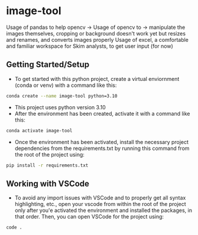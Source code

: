 # image-tool

Usage of pandas to help opencv ->
Usage of opencv to -> manipulate the images themselves, cropping or background doesn't work yet but resizes and renames, and converts images properly
Usage of excel, a comfortable and familiar workspace for Skim analysts, to get user input (for now)

## Getting Started/Setup

* To get started with this python project, create a virtual enviornment (conda or venv) with a command like this:

```bash
conda create --name image-tool python=3.10
```

* This project uses python version 3.10
* After the environment has been created, activate it with a command like this:

```bash
conda activate image-tool
```

* Once the environment has been activated, install the necessary project dependencies from the requirements.txt by running this command from the root of the project using:

```bash
pip install -r requirements.txt
```

## Working with VSCode

* To avoid any import issues with VSCode and to properly get all syntax highlighting, etc., open your vscode from within the root of the project only after you'e activated the environment and installed the packages, in that order. Then, you can open VSCode for the project using:

```bash
code .
```
